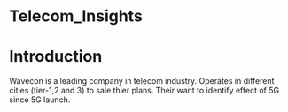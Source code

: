 # Telecom_Insights

# Introduction
  Wavecon is a leading company in telecom industry. Operates in different cities (tier-1,2 and 3) to sale thier plans. Their want to identify effect of 5G since 5G launch.
